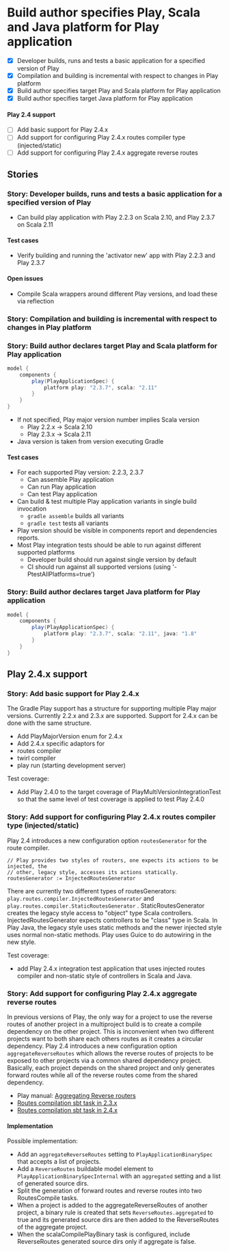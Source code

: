 # Build author specifies Play, Scala and Java platform for Play application

 - [x] Developer builds, runs and tests a basic application for a specified version of Play
 - [x] Compilation and building is incremental with respect to changes in Play platform
 - [x] Build author specifies target Play and Scala platform for Play application
 - [x] Build author specifies target Java platform for Play application

#### Play 2.4 support
- [ ] Add basic support for Play 2.4.x
- [ ] Add support for configuring Play 2.4.x routes compiler type (injected/static)
- [ ] Add support for configuring Play 2.4.x aggregate reverse routes

## Stories

### Story: Developer builds, runs and tests a basic application for a specified version of Play

- Can build play application with Play 2.2.3 on Scala 2.10, and Play 2.3.7 on Scala 2.11

#### Test cases

- Verify building and running the 'activator new' app with Play 2.2.3 and Play 2.3.7

#### Open issues

- Compile Scala wrappers around different Play versions, and load these via reflection


### Story: Compilation and building is incremental with respect to changes in Play platform

### Story: Build author declares target Play and Scala platform for Play application

```gradle
model {
    components {
        play(PlayApplicationSpec) {
            platform play: "2.3.7", scala: "2.11"
        }
    }
}
```

- If not specified, Play major version number implies Scala version
    - Play 2.2.x -> Scala 2.10
    - Play 2.3.x -> Scala 2.11
- Java version is taken from version executing Gradle

#### Test cases

- For each supported Play version: 2.2.3, 2.3.7
    - Can assemble Play application
    - Can run Play application
    - Can test Play application
- Can build & test multiple Play application variants in single build invocation
    - `gradle assemble` builds all variants
    - `gradle test` tests all variants
- Play version should be visible in components report and dependencies reports.
- Most Play integration tests should be able to run against different supported platforms
    - Developer build should run against single version by default
    - CI should run against all supported versions (using '-PtestAllPlatforms=true')

### Story: Build author declares target Java platform for Play application

```gradle
model {
    components {
        play(PlayApplicationSpec) {
            platform play: "2.3.7", scala: "2.11", java: "1.8"
        }
    }
}
```

## Play 2.4.x support

### Story: Add basic support for Play 2.4.x

The Gradle Play support has a structure for supporting multiple Play major versions. Currently 2.2.x and 2.3.x are supported.
Support for 2.4.x can be done with the same structure.
- Add PlayMajorVersion enum for 2.4.x
- Add 2.4.x specific adaptors for
 - routes compiler
 - twirl compiler
 - play run (starting development server)

Test coverage:
- Add Play 2.4.0 to the target coverage of PlayMultiVersionIntegrationTest so that the same level of test coverage is applied to test Play 2.4.0

### Story: Add support for configuring Play 2.4.x routes compiler type (injected/static)

Play 2.4 introduces a new configuration option `routesGenerator` for the route compiler.
```
// Play provides two styles of routers, one expects its actions to be injected, the
// other, legacy style, accesses its actions statically.
routesGenerator := InjectedRoutesGenerator
```
There are currently two different types of routesGenerators: `play.routes.compiler.InjectedRoutesGenerator` and `play.routes.compiler.StaticRoutesGenerator` .
StaticRoutesGenerator creates the legacy style access to "object" type Scala controllers. InjectedRoutesGenerator expects controllers to be "class" type in Scala.
In Play Java, the legacy style uses static methods and the newer injected style uses normal non-static methods.
Play uses Guice to do autowiring in the new style.

Test coverage:
- add Play 2.4.x integration test application that uses injected routes compiler and non-static style of controllers in Scala and Java.

### Story: Add support for configuring Play 2.4.x aggregate reverse routes

In previous versions of Play, the only way for a project to use the reverse routes of another project in a multiproject build is to create a
compile dependency on the other project.  This is inconvenient when two different projects want to both share each others routes as it creates
a circular dependency.  Play 2.4 introduces a new configuration option `aggregateReverseRoutes` which allows the reverse routes of projects to
be exposed to other projects via a common shared dependency project.  Basically, each project depends on the shared project and only generates
forward routes while all of the reverse routes come from the shared dependency.

 - Play manual: [Aggregating Reverse routers](https://github.com/playframework/playframework/blob/2.4.x/documentation/manual/detailedTopics/build/AggregatingReverseRouters.md)
 - [Routes compilation sbt task in 2.3.x](https://github.com/playframework/playframework/blob/2.3.x/framework/src/sbt-plugin/src/main/scala/PlaySourceGenerators.scala#L20)
 - [Routes compilation sbt task in 2.4.x](https://github.com/playframework/playframework/blob/2.4.x/framework/src/sbt-plugin/src/main/scala/play/sbt/routes/RoutesCompiler.scala#L48)

#### Implementation

Possible implementation:
- Add an `aggregateReverseRoutes` setting to `PlayApplicationBinarySpec` that accepts a list of projects.
- Add a `ReverseRoutes` buildable model element to `PlayApplicationBinarySpecInternal` with an `aggregated` setting and a list of generated source dirs.
- Split the generation of forward routes and reverse routes into two RoutesCompile tasks.
- When a project is added to the aggregateReverseRoutes of another project, a binary rule is created that sets `ReverseRoutes.aggregated` to true and its generated source dirs are then added to the ReverseRoutes of the aggregate project.
- When the scalaCompilePlayBinary task is configured, include ReverseRoutes generated source dirs only if aggregate is false.
